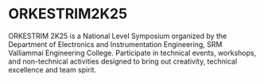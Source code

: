 # ORKESTRIM2K25
ORKESTRIM 2K25 is a National Level Symposium organized by the Department of Electronics and Instrumentation Engineering, SRM Valliammai Engineering College. Participate in technical events, workshops, and non-technical activities designed to bring out creativity, technical excellence and team spirit.

